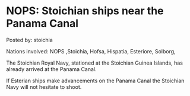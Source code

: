 # NOPS: Stoichian ships near the Panama Canal

Posted by: stoichia

Nations involved: NOPS ,Stoichia, Hofsa, Hispatia, Esteriore, Solborg, 

The Stoichian Royal Navy, stationed at the Stoichian Guinea Islands, has already arrived at the Panama Canal.

If Esterian ships make advancements on the Panama Canal the Stoichian Navy will not hesitate to shoot.